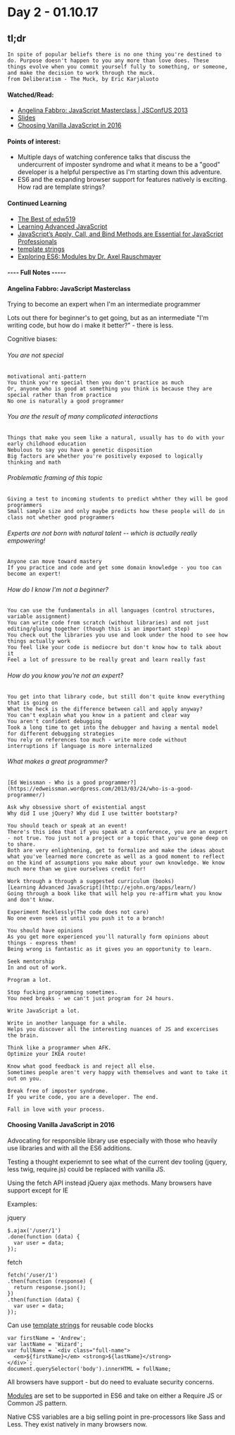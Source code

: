 # Day 2 - 01.10.17

## tl;dr
```
In spite of popular beliefs there is no one thing you're destined to do. Purpose doesn't happen to you any more than love does. These things evolve when you commit yourself fully to something, or someone, and make the decision to work through the muck.
from Deliberatism - The Muck, by Eric Karjaluoto
```

#### Watched/Read:
 - [Angelina Fabbro: JavaScript Masterclass | JSConfUS 2013](https://www.youtube.com/watch?v=v0TFmdO4ZP0&index=21&list=PLUS3uVC08ZapyqfU21joP-B1vTItKf5qi)
 - [Slides](http://afabbro.github.io/jsconf2013)
 - [Choosing Vanilla JavaScript in 2016](https://andrewrabon.com/choosing-vanilla-javascript-in-2016-6f38a8302ee5#.bymlo06yv)

#### Points of interest:
 - Multiple days of watching conference talks that discuss the undercurrent of imposter syndrome and what it means to be a "good" developer is a helpful perspective as I'm starting down this adventure.
 - ES6 and the expanding browser support for features natively is exciting. How rad are template strings?

#### Continued Learning
 - [The Best of edw519](http://v25media.s3.amazonaws.com/edw519_mod.html)
 - [Learning Advanced JavaScript](http://ejohn.org/apps/learn/)
 - [JavaScript’s Apply, Call, and Bind Methods are Essential for JavaScript Professionals](http://javascriptissexy.com/javascript-apply-call-and-bind-methods-are-essential-for-javascript-professionals/)
 - [template strings](https://developer.mozilla.org/en-US/docs/Web/JavaScript/Reference/template_strings)
 - [Exploring ES6: Modules by Dr. Axel Rauschmayer](http://exploringjs.com/es6/ch_modules.html)


#### ---- Full Notes -----

#### Angelina Fabbro: JavaScript Masterclass

Trying to become an expert when I'm an intermediate programmer

Lots out there for beginner's to get going, but as an intermediate "I'm writing code, but how do i make it better?" - there is less.

Cognitive biases:
###### You are not special
	motivational anti-pattern
	You think you're special then you don't practice as much
	Or, anyone who is good at something you think is because they are special rather than from practice
	No one is naturally a good programmer

###### You are the result of many complicated interactions
	Things that make you seem like a natural, usually has to do with your early childhood education
	Nebulous to say you have a genetic disposition 
	Big factors are whether you're positively exposed to logically thinking and math

###### Problematic framing of this topic
	Giving a test to incoming students to predict whther they will be good programmers
	Small sample size and only maybe predicts how these people will do in class not whether good programmers

###### Experts are not born with natural talent -- which is actually really empowering!
	Anyone can move toward mastery
	If you practice and code and get some domain knowledge - you too can become an expert!

###### How do I know I'm not a beginner?
	You can use the fundamentals in all languages (control structures, variable assignment)
	You can write code from scratch (without libraries) and not just editing/gluing together (though this is an important step)
	You check out the libraries you use and look under the hood to see how things actually work
	You feel like your code is mediocre but don't know how to talk about it
	Feel a lot of pressure to be really great and learn really fast

###### How do you know you're not an expert?
	You get into that library code, but still don't quite know everything that is going on
	What the heck is the difference between call and apply anyway?
	You can't explain what you know in a patient and clear way
	You aren't confident debugging
	Took a long time to get into the debugger and having a mental model for different debugging strategies
	You rely on references too much - write more code without interruptions if language is more internalized

###### What makes a great programmer?
	[Ed Weissman - Who is a good programmer?](https://edweissman.wordpress.com/2013/03/24/who-is-a-good-programmer/)
	
	Ask why obsessive short of existential angst
	Why did I use jQuery? Why did I use twitter bootstarp?
	
	You should teach or speak at an event!
	There's this idea that if you speak at a conference, you are an expert - not true. You just not a project or a topic that you've gone deep on to share.
	Both are very enlightening, get to formalize and make the ideas about what you've learned more concrete as well as a good moment to reflect on the kind of assumptions you make about your own knowledge. We know much more than we give ourselves credit for!

	Work through a through a suggested curriculum (books)
	[Learning Advanced JavaScript](http://ejohn.org/apps/learn/)
	Going through a book like that will help you re-affirm what you know and don't know.

	Experiment Recklessly(The code does not care)
	No one even sees it until you push it to a branch!

	You should have opinions
	As you get more experienced you'll naturally form opinions about things - express them!
	Being wrong is fantastic as it gives you an opportunity to learn.

	Seek mentorship
	In and out of work.

	Program a lot.

	Stop fucking programming sometimes.
	You need breaks - we can't just program for 24 hours.

	Write JavaScript a lot.

	Write in another language for a while.
	Helps you discover all the interesting nuances of JS and excercises the brain.

	Think like a programmer when AFK.
	Optimize your IKEA route!

	Know what good feedback is and reject all else.
	Sometimes people aren't very happy with themselves and want to take it out on you.

	Break free of imposter syndrome.
	If you write code, you are a developer. The end.

	Fall in love with your process.

#### Choosing Vanilla JavaScript in 2016

Advocating for responsible library use especially with those who heavily use libraries and with all the ES6 additions.

Testing a thought experiemnt to see what of the current dev tooling (jquery, less twig, require.js) could be replaced with vanilla JS.

Using the fetch API instead jQuery ajax methods. Many browsers have support except for IE

Examples:

jquery
```
$.ajax('/user/1')
.done(function (data) {
  var user = data;
});

```

fetch
```
fetch('/user/1')
.then(function (response) {
  return response.json();
})
.then(function (data) {
  var user = data;
});
```

Can use [template strings](https://developer.mozilla.org/en-US/docs/Web/JavaScript/Reference/template_strings) for reusable code blocks
```
var firstName = 'Andrew';
var lastName = 'Wizard';
var fullName = `<div class="full-name">
  <em>${firstName}</em> <strong>${lastName}</strong>
</div>`;
document.querySelector('body').innerHTML = fullName;

```

All browsers have support - but do need to evaluate security concerns.

[Modules](http://exploringjs.com/es6/ch_modules.html) are set to be supported in ES6 and take on either a Require JS or Common JS pattern.

Native CSS variables are a big selling point in pre-processors like Sass and Less. They exist natively in many browsers now.




